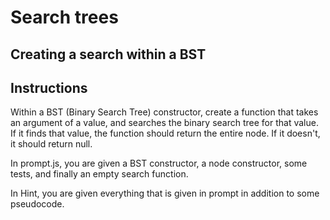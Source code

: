 # Search trees

## Creating a search within a BST

## Instructions 
Within a BST (Binary Search Tree) constructor, create a function that takes an argument of a value, and searches the binary search tree for that value. If it finds that value, the function should return the entire node. If it doesn't, it should return null.

In prompt.js, you are given a BST constructor, a node constructor, some tests, and finally an empty search function.

In Hint, you are given everything that is given in prompt in addition to some pseudocode. 